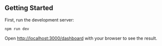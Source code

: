 ## Getting Started

First, run the development server:

```bash
npm run dev
```

Open [http://localhost:3000/dashboard](http://localhost:3000/dashboard) with your browser to see the result.
